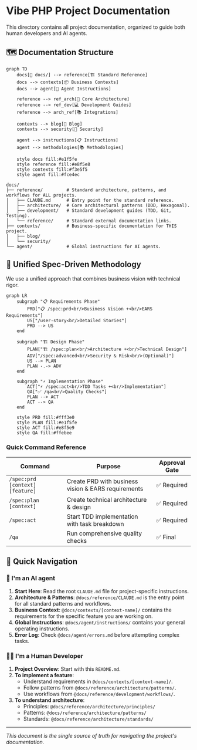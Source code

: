 # Vibe PHP Project Documentation

This directory contains all project documentation, organized to guide both human developers and AI agents.

## 🗺️ Documentation Structure

```mermaid
graph TD
    docs[📁 docs/] --> reference[🏗️ Standard Reference]
    docs --> contexts[📦 Business Contexts]
    docs --> agent[🤖 Agent Instructions]
    
    reference --> ref_arch[📐 Core Architecture]
    reference --> ref_dev[💻 Development Guides]
    reference --> arch_ref[📚 Integrations]
    
    contexts --> blog[📝 Blog]
    contexts --> security[🔐 Security]
    
    agent --> instructions[📋 Instructions]
    agent --> methodologies[📚 Methodologies]
    
    style docs fill:#e1f5fe
    style reference fill:#e8f5e8
    style contexts fill:#f3e5f5
    style agent fill:#fce4ec
```

```
docs/
├── reference/         # Standard architecture, patterns, and workflows for ALL projects.
│   ├── CLAUDE.md      # Entry point for the standard reference.
│   ├── architecture/  # Core architectural patterns (DDD, Hexagonal).
│   ├── development/   # Standard development guides (TDD, Git, Testing).
│   └── reference/     # Standard external documentation links.
├── contexts/          # Business-specific documentation for THIS project.
│   ├── blog/
│   └── security/
└── agent/             # Global instructions for AI agents.
```

## 🚀 Unified Spec-Driven Methodology

We use a unified approach that combines business vision with technical rigor.

```mermaid
graph LR
    subgraph "📋 Requirements Phase"
        PRD["📋 /spec:prd<br/>Business Vision +<br/>EARS Requirements"]
        US["/user-story<br/>Detailed Stories"]
        PRD --> US
    end
    
    subgraph "🏗️ Design Phase"
        PLAN["🏗️ /spec:plan<br/>Architecture +<br/>Technical Design"]
        ADV["/spec:advanced<br/>Security & Risk<br/>(Optional)"]
        US --> PLAN
        PLAN -.-> ADV
    end
    
    subgraph "⚡ Implementation Phase"
        ACT["⚡ /spec:act<br/>TDD Tasks +<br/>Implementation"]
        QA["✅ /qa<br/>Quality Checks"]
        PLAN --> ACT
        ACT --> QA
    end
    
    style PRD fill:#fff3e0
    style PLAN fill:#e1f5fe
    style ACT fill:#e8f5e9
    style QA fill:#ffebee
```

### Quick Command Reference
| Command | Purpose | Approval Gate |
|---|---|---|
| `/spec:prd [context] [feature]` | Create PRD with business vision & EARS requirements | ✅ Required |
| `/spec:plan [context]` | Create technical architecture & design | ✅ Required |
| `/spec:act` | Start TDD implementation with task breakdown | ✅ Required |
| `/qa` | Run comprehensive quality checks | ✅ Final |


## 📍 Quick Navigation

### 🤖 I'm an AI agent
1.  **Start Here**: Read the root `CLAUDE.md` file for project-specific instructions.
2.  **Architecture & Patterns**: `@docs/reference/CLAUDE.md` is the entry point for all standard patterns and workflows.
3.  **Business Context**: `@docs/contexts/[context-name]/` contains the requirements for the specific feature you are working on.
4.  **Global Instructions**: `@docs/agent/instructions/` contains your general operating instructions.
5.  **Error Log**: Check `@docs/agent/errors.md` before attempting complex tasks.

### 🧑‍💻 I'm a Human Developer
1.  **Project Overview**: Start with this `README.md`.
2.  **To implement a feature**:
    -   Understand requirements in `@docs/contexts/[context-name]/`.
    -   Follow patterns from `@docs/reference/architecture/patterns/`.
    -   Use workflows from `@docs/reference/development/workflows/`.
3.  **To understand architecture**:
    -   Principles: `@docs/reference/architecture/principles/`
    -   Patterns: `@docs/reference/architecture/patterns/`
    -   Standards: `@docs/reference/architecture/standards/`

---
*This document is the single source of truth for navigating the project's documentation.*
